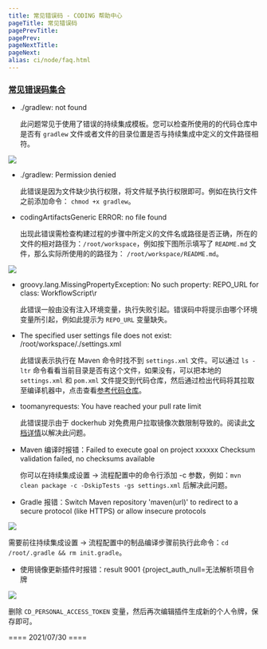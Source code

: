 ```yaml
---
title: 常见错误码 - CODING 帮助中心 
pageTitle: 常见错误码
pagePrevTitle: 
pagePrev: 
pageNextTitle: 
pageNext: 
alias: ci/node/faq.html
---
```


### [常见错误码集合](#error-code)

-   ./gradlew: not found

    此问题常见于使用了错误的持续集成模板。您可以检查所使用的的代码仓库中是否有 `gradlew` 文件或者文件的目录位置是否与持续集成中定义的文件路径相符。

![](https://help-assets.codehub.cn/enterprise/20211201173433.png)

-   ./gradlew: Permission denied

    此错误是因为文件缺少执行权限，将文件赋予执行权限即可。例如在执行文件之前添加命令： `chmod +x gradlew`。

-   codingArtifactsGeneric ERROR: no file found

    出现此错误需检查构建过程的步骤中所定义的文件名或路径是否正确，所在的文件的相对路径为：`/root/workspace`，例如按下图所示填写了 `README.md` 文件，那么实际所使用的的路径为： `/root/workspace/README.md`。

![](https://help-assets.codehub.cn/enterprise/20211201174420.png)

-   groovy.lang.MissingPropertyException: No such property: REPO_URL for class: WorkflowScript\r

    此错误一般由没有注入环境变量，执行失败引起。错误码中将提示由哪个环境变量所引起，例如此提示为  `REPO_URL` 变量缺失。

-   The specified user settings file does not exist: /root/workspace/./settings.xml

    此错误表示执行在 Maven 命令时找不到 `settings.xml` 文件。可以通过 `ls -ltr` 命令看看当前目录是否有这个文件，如果没有，可以把本地的 `settings.xml` 和 `pom.xml` 文件提交到代码仓库，然后通过检出代码将其拉取至编译机器中，点击查看[参考代码仓库](https://codes-farm.coding.net/public/maven-demo/maven-demo/git/files)。

-   toomanyrequests: You have reached your pull rate limit

    此错误提示由于 dockerhub 对免费用户拉取镜像次数限制导致的。阅读此[文档详情](/docs/ci/faq/artifacts.html)以解决此问题。

-   Maven 编译时报错：Failed to execute goal on project xxxxxx  Checksum validation failed, no checksums available

    你可以在持续集成设置 → 流程配置中的命令行添加 -c 参数，例如：`mvn clean package -c -DskipTests -gs settings.xml` 后解决此问题。

-   Gradle 报错：Switch Maven repository 'maven(url)' to redirect to a secure protocol (like HTTPS) or allow insecure protocols

![](https://help-assets.codehub.cn/enterprise/20211202114149.png)

需要前往持续集成设置 → 流程配置中的制品编译步骤前执行此命令：`cd /root/.gradle && rm init.gradle`。

-   使用镜像更新插件时报错：result 9001 {project_auth_null=无法解析项目令牌

![](https://help-assets.codehub.cn/enterprise/20211202161531.png)

删除 `CD_PERSONAL_ACCESS_TOKEN` 变量，然后再次编辑插件生成新的个人令牌，保存即可。

==== 2021/07/30 ====
